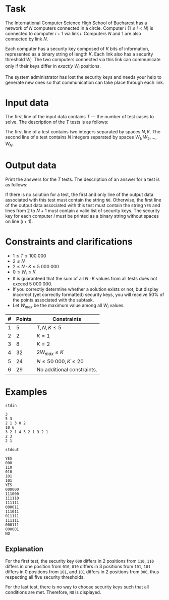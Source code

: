 # Task

The International Computer Science High School of Bucharest has a network of $N$ computers connected in a circle. Computer $i \ (1 \leq i < N)$ is connected to computer $i + 1$ via link $i$. Computers $N$ and $1$ are also connected by link $N$.

Each computer has a security key composed of $K$ bits of information, represented as a binary string of length $K$. Each link also has a security threshold $W_i$. The two computers connected via this link can communicate only if their keys differ in _exactly_ $W_i$ positions.

The system administrator has lost the security keys and needs your help to generate new ones so that communication can take place through each link.

# Input data

The first line of the input data contains $T$ — the number of test cases to solve. The description of the $T$ tests is as follows:

The first line of a test contains two integers separated by spaces $N, K$. The second line of a test contains $N$ integers separated by spaces $W_1, W_2, \dots , W_N$.

# Output data

Print the answers for the $T$ tests. The description of an answer for a test is as follows:

If there is no solution for a test, the first and only line of the output data associated with this test must contain the string `NO`. Otherwise, the first line of the output data associated with this test must contain the string `YES` and lines from $2$ to $N + 1$ must contain a valid list of security keys. The security key for each computer $i$ must be printed as a binary string without spaces on line $(i + 1)$.

# Constraints and clarifications

* $1 \leq T \leq 100\ 000$
* $2 \leq N$
* $2 \leq N \cdot K \leq 5\ 000\ 000$
* $0 \leq W_i \leq K$
* It is guaranteed that the sum of all $N \cdot K$ values from all tests does not exceed $5\ 000\ 000$.
* If you correctly determine whether a solution exists or not, but display incorrect (yet correctly formatted) security keys, you will receive $50\%$ of the points associated with the subtask.
* Let $W_{max}$ be the maximum value among all $W_i$ values.

| # | Points | Constraints         |
| - | ------ | --------------------|
| 1 | 5      | $T, N, K \leq 5$   |
| 2 | 2      | $K = 1$             |
| 3 | 8      | $K = 2$             |
| 4 | 32     | $2W_{max} \leq K$   |
| 5 | 24     | $N \leq 50\ 000, K \leq 20$ |
| 6 | 29     | No additional constraints. |

# Examples

`stdin`
```
3
5 3
2 1 3 0 2
10 6
3 2 1 4 3 2 1 3 2 1
2 3
2 1
```

`stdout`
```
YES
000
110
010
101
101
YES
000000
111000
111110
111111
000011
111011
011111
111111
000111
000001
NO
```

## Explanation

For the first test, the security key `000` differs in $2$ positions from `110`, `110` differs in one position from `010`, `010` differs in $3$ positions from `101`, `101` differs in $0$ positions from `101`, and `101` differs in $2$ positions from `000`, thus respecting all five security thresholds.

For the last test, there is no way to choose security keys such that all conditions are met. Therefore, `NO` is displayed.